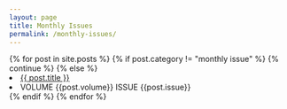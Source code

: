 ```yaml
---
layout: page
title: Monthly Issues
permalink: /monthly-issues/
---
```


<html>
<link rel="stylesheet" href="testProject/assets/monthly_issues.css">
{% for post in site.posts %}
    {% if post.category != "monthly issue" %}
        {% continue %}
    {% else %}
        <li class="monthly-issue-list title"><a href="testProject/{{ post.url }}">{{ post.title }}</a></li>
        <li class="monthly-issue-list"> VOLUME {{post.volume}} ISSUE {{post.issue}}</li>
    {% endif %}
{% endfor %}
</html>
